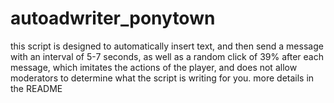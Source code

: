 # autoadwriter_ponytown
this script is designed to automatically insert text, and then send a message with an interval of 5-7 seconds, as well as a random click of 39% after each message, which imitates the actions of the player, and does not allow moderators to determine what the script is writing for you. more details in the README
